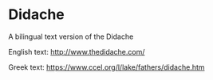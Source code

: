 # Didache

A bilingual text version of the Didache

English text: http://www.thedidache.com/

Greek text: https://www.ccel.org/l/lake/fathers/didache.htm
